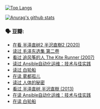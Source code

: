 [![Top Langs](https://github-readme-stats.vercel.app/api/top-langs/?username=w940853815)](https://github.com/anuraghazra/github-readme-stats)

[![Anurag's github stats](https://github-readme-stats.vercel.app/api?username=w940853815)](https://github.com/anuraghazra/github-readme-stats)

### 🗣 豆瓣:

<!-- DOUBAN-ACTIVITIES:START -->
- [在看 半泽直树2 半沢直樹2‎ (2020)](https://www.douban.com/doubanapp/dispatch?uri=/status/3193488113/)
- [读过 毛泽东选集 第二卷](https://www.douban.com/doubanapp/dispatch?uri=/status/3193232328/)
- [看过 追风筝的人 The Kite Runner‎ (2007)](https://www.douban.com/doubanapp/dispatch?uri=/status/3192637907/)
- [读过 Ansible自动化运维：技术与佳实践](https://www.douban.com/doubanapp/dispatch?uri=/status/3190810201/)
- [读过 白轮船](https://www.douban.com/doubanapp/dispatch?uri=/status/3187926133/)
- [在读 雾都孤儿](https://www.douban.com/doubanapp/dispatch?uri=/status/3187251738/)
- [读过 人体的秘密](https://www.douban.com/doubanapp/dispatch?uri=/status/3187250112/)
- [看过 半泽直树 半沢直樹‎ (2013)](https://www.douban.com/doubanapp/dispatch?uri=/status/3184660500/)
- [在读 Ansible自动化运维：技术与佳实践](https://www.douban.com/doubanapp/dispatch?uri=/status/3181010512/)
- [在读 白轮船](https://www.douban.com/doubanapp/dispatch?uri=/status/3177695116/)
<!-- DOUBAN-ACTIVITIES:END -->
<!--
**w940853815/w940853815** is a ✨ _special_ ✨ repository because its `README.md` (this file) appears on your GitHub profile.

Here are some ideas to get you started:

- 🔭 I’m currently working on ...
- 🌱 I’m currently learning ...
- 👯 I’m looking to collaborate on ...
- 🤔 I’m looking for help with ...
- 💬 Ask me about ...
- 📫 How to reach me: ...
- 😄 Pronouns: ...
- ⚡ Fun fact: ...
-->
